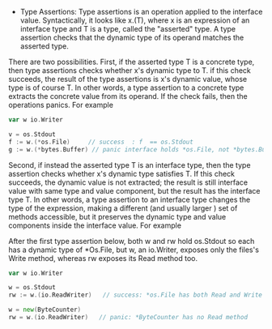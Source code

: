 - Type Assertions: Type assertions is an operation applied to the interface value. Syntactically, it looks like x.(T), where x is an expression of an interface type and T is a type, called the "asserted" type. A type  assertion checks that the dynamic type of its operand matches the asserted type.

There are two possibilities. First, if the asserted type T is a concrete type, then type assertions checks whether x's dynamic type to T. if this check succeeds, the result of the type assertions is x's dynamic value, whose type is of course T. In other words, a type assertion to a concrete type extracts the concrete value from its operand. If the check fails, then the operations panics. For example

```go
var w io.Writer

v = os.Stdout
f := w.(*os.File)     // success  : f  == os.Stdout
g := w.(*bytes.Buffer) // panic interface holds *os.File, not *bytes.Buffer
```
Second, if instead the asserted type T is an interface type, then the type assertion checks whether x's dynamic type satisfies T. If this check succeeds, the dynamic value is not extracted; the result is still interface value with same type and value component, but the result has the interface type T. In other words, a type assertion to an interface type changes the type of the expression, making a different (and usually larger ) set of methods accessible, but it preserves the dynamic type and value components inside the interface value. For example

After the first type assertion below, both w and rw hold os.Stdout so each has a dynamic type of *Os.File, but w, an io.Writer, exposes only the files's Write method, whereas rw exposes its Read method too.

```go
var w io.Writer

w = os.Stdout
rw := w.(io.ReadWriter)   // success: *os.File has both Read and Write

w = new(ByteCounter)
rw = w.(io.ReadWriter)   // panic: *ByteCounter has no Read method

```


